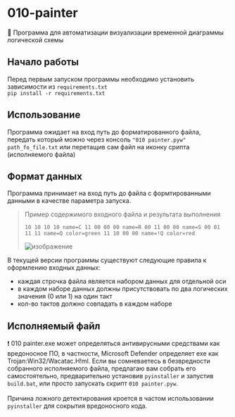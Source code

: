 # 010-painter
🤖 Программа для автоматизации визуализации временной диаграммы логической схемы

## Начало работы
Перед первым запуском программы необходимо установить зависимости из `requirements.txt` \
`pip install -r requirements.txt` 

## Использование
Программа ожидает на вход путь до форматированного файла, передать который можно через консоль
`"010 painter.pyw" path_fo_file.txt`
или перетащив сам файл на иконку срипта (исполняемого файла)

## Формат данных
Программа принимает на вход путь до файла с формтированными данными в качестве параметра запуска.
> Пример содержимого входного файла и результата выполнения
> 
> <code>10 10 10 10 name=C
> 11 00 00 00 name=R
> 00 11 00 00 name=S
> 00 01 11 11 name=Q color=green
> 11 10 00 00 name=!Q color=red
> </code>
>
> ![изображение](https://user-images.githubusercontent.com/47332822/236255185-3e99403f-4a31-470b-86f6-9bb46418cb3c.png)

В текущей версии программы существуют следующие правила к оформлению входных данных:
* каждая строчка файла является набором данных для отдельной оси
* в каждом наборе данных должны присутствовать по два логических значения (0 или 1) на один такт
* кол-во тактов должно совпадать в каждом наборе

## Исполняемый файл
❗️ 010 painter.exe может определяться антивирусными средствами как вредоносное ПО, в частности, Microsoft Defender определяет exe как Trojan:Win32/Wacatac.H!ml.
Если вы сомневаетесь в безвредности собранного исполняемого файла, предлагаю вам собрать его самостоятельно, предварительно установив `pyinstaller` и запустив `build.bat`,
или просто запускать скрипт `010 painter.pyw`. <br>
<br>
Причина ложного детектирования кроется в частом использовании `pyinstaller` для сокрытия вредоносного кода. 